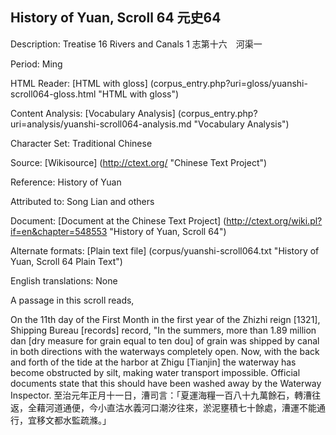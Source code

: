 ## History of Yuan, Scroll 64 元史64

Description: Treatise 16 Rivers and Canals 1 志第十六　河渠一

Period: Ming

HTML Reader: [HTML with gloss] (corpus_entry.php?uri=gloss/yuanshi-scroll064-gloss.html "HTML with gloss")

Content Analysis: [Vocabulary Analysis] (corpus_entry.php?uri=analysis/yuanshi-scroll064-analysis.md "Vocabulary Analysis")

Character Set: Traditional Chinese

Source: [Wikisource] (http://ctext.org/ "Chinese Text Project")

Reference: History of Yuan

Attributed to: Song Lian and others

Document: [Document at the Chinese Text Project] (http://ctext.org/wiki.pl?if=en&chapter=548553 "History of Yuan, Scroll 64")

Alternate formats: [Plain text file] (corpus/yuanshi-scroll064.txt "History of Yuan, Scroll 64 Plain Text")

English translations: None

A passage in this scroll reads,

On the 11th day of the First Month in the first year of the Zhizhi reign [1321], Shipping Bureau [records] record, "In the summers, more than 1.89 million dan [dry measure for grain equal to ten dou] of grain was shipped by canal in both directions with the waterways completely open. Now, with the back and forth of the tide at the harbor at Zhigu [Tianjin] the waterway has become obstructed by silt, making water transport impossible. Official documents state that this should have been washed away by the Waterway Inspector.
 至治元年正月十一日，漕司言：「夏運海糧一百八十九萬餘石，轉漕往返，全藉河道通便，今小直沽水義河口潮汐往來，淤泥壅積七十餘處，漕運不能通行，宜移文都水監疏滌。」